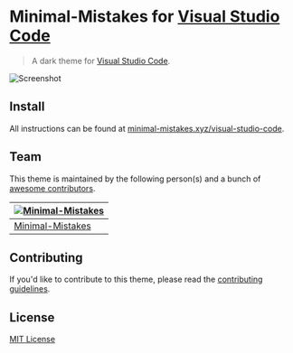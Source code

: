 # Minimal-Mistakes for [Visual Studio Code](http://code.visualstudio.com)

> A dark theme for [Visual Studio Code](http://code.visualstudio.com).

![Screenshot](https://raw.githubusercontent.com/minimal-mistakes/visual-studio-code/master/screenshot.png)

## Install

All instructions can be found at [minimal-mistakes.xyz/visual-studio-code](https://minimal-mistakes.xyz/visual-studio-code).

## Team

This theme is maintained by the following person(s) and a bunch of [awesome contributors](https://github.com/minimal-mistakes/visual-studio-code/graphs/contributors).

[![Minimal-Mistakes](https://avatars.githubusercontent.com/u/99121492?s=125)](https://github.com/Minimal-Mistakes) |
--- |
[Minimal-Mistakes](https://github.com/Minimal-Mistakes) |

## Contributing

If you'd like to contribute to this theme, please read the [contributing guidelines](./.github/CONTRIBUTING.md).

## License

[MIT License](./LICENSE)
